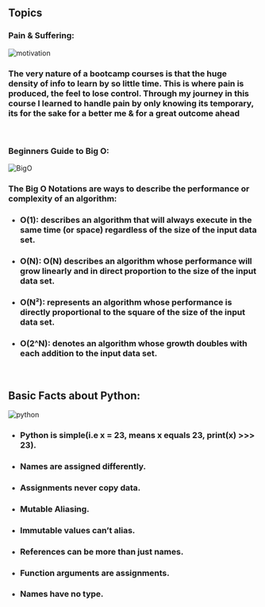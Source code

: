 ## **Topics**
### **Pain & Suffering**:
![motivation](https://cdn.shopify.com/s/files/1/0070/7032/files/Fearless_Motivational_Quote_Desktop_Wallpaper_1.png?format=jpg&quality=90&v=1600450412)
### **The very nature of a bootcamp courses is that the huge density of info to learn by so little time. This is where pain is produced, the feel to lose control. Through my journey in this course I learned to handle pain by only knowing its temporary, its for the sake for a better me & for a great outcome ahead**
<br>

### **Beginners Guide to Big O**:
![BigO](https://miro.medium.com/max/1400/1*yiyfZodqXNwMouC0-B0Wlg.png)
### **The Big O Notations are ways to describe the performance or complexity of an algorithm:**
- ### **O(1)**: describes an algorithm that will always execute in the same time (or space) regardless of the size of the input data set.
- ### **O(N)**: O(N) describes an algorithm whose performance will grow linearly and in direct proportion to the size of the input data set.
- ### **O(N²)**: represents an algorithm whose performance is directly proportional to the square of the size of the input data set. 
- ### **O(2^N)**:  denotes an algorithm whose growth doubles with each addition to the input data set. 
<br>

## **Basic Facts about Python:**
![python](https://www.gom.com/-/media/gom-website/global/services/gom-training-overview/elearning/gom_elearning-python-for-beginners_teaser.jpg?as=0&dmc=0&thn=0)
- ### Python is simple(i.e x = 23, means x equals 23, print(x) >>> 23).
- ### Names are assigned differently.
- ### Assignments never copy data.
- ### Mutable Aliasing.
- ### Immutable values can’t alias.
- ### References can be more than just names.
- ### Function arguments are assignments.
- ### Names have no type.

